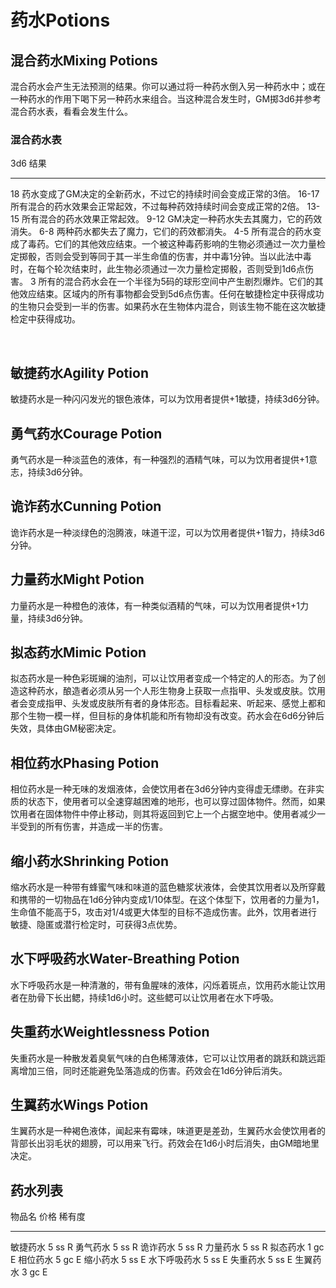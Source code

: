 # 药水Potions

## 混合药水Mixing Potions

混合药水会产生无法预测的结果。你可以通过将一种药水倒入另一种药水中；或在一种药水的作用下喝下另一种药水来组合。当这种混合发生时，GM掷3d6并参考混合药水表，看看会发生什么。

### 混合药水表

  3d6     结果
  ------- ----------------------------------------------------------------------------------------------------------------------------------------------------------------------------------------------------------------------------------------
  18      药水变成了GM决定的全新药水，不过它的持续时间会变成正常的3倍。
  16-17   所有混合的药水效果会正常起效，不过每种药效持续时间会变成正常的2倍。
  13-15   所有混合的药水效果正常起效。
  9-12    GM决定一种药水失去其魔力，它的药效消失。
  6-8     两种药水都失去了魔力，它们的药效都消失。
  4-5     所有混合的药水变成了毒药。它们的其他效应结束。一个被这种毒药影响的生物必须通过一次力量检定掷骰，否则会受到等同于其一半生命值的伤害，并中毒1分钟。当以此法中毒时，在每个轮次结束时，此生物必须通过一次力量检定掷骰，否则受到1d6点伤害。
  3       所有的混合药水会在一个半径为5码的球形空间中产生剧烈爆炸。它们的其他效应结束。区域内的所有事物都会受到5d6点伤害。任何在敏捷检定中获得成功的生物只会受到一半的伤害。如果药水在生物体内混合，则该生物不能在这次敏捷检定中获得成功。

 

## 敏捷药水Agility Potion

敏捷药水是一种闪闪发光的银色液体，可以为饮用者提供+1敏捷，持续3d6分钟。

## 勇气药水Courage Potion

勇气药水是一种淡蓝色的液体，有一种强烈的酒精气味，可以为饮用者提供+1意志，持续3d6分钟。

## 诡诈药水Cunning Potion

诡诈药水是一种淡绿色的泡腾液，味道干涩，可以为饮用者提供+1智力，持续3d6分钟。

## 力量药水Might Potion

力量药水是一种橙色的液体，有一种类似酒精的气味，可以为饮用者提供+1力量，持续3d6分钟。

## 拟态药水Mimic Potion

拟态药水是一种色彩斑斓的油剂，可以让饮用者变成一个特定的人的形态。为了创造这种药水，酿造者必须从另一个人形生物身上获取一点指甲、头发或皮肤。饮用者会变成指甲、头发或皮肤所有者的身体形态。目标看起来、听起来、感觉上都和那个生物一模一样，但目标的身体机能和所有物却没有改变。药水会在6d6分钟后失效，具体由GM秘密决定。

## 相位药水Phasing Potion

相位药水是一种无味的发烟液体，会使饮用者在3d6分钟内变得虚无缥缈。在非实质的状态下，使用者可以全速穿越困难的地形，也可以穿过固体物件。然而，如果饮用者在固体物件中停止移动，则其将返回到它上一个占据空地中。使用者减少一半受到的所有伤害，并造成一半的伤害。

## 缩小药水Shrinking Potion

缩水药水是一种带有蜂蜜气味和味道的蓝色糖浆状液体，会使其饮用者以及所穿戴和携带的一切物品在1d6分钟内变成1/10体型。在这个体型下，饮用者的力量为1，生命值不能高于5，攻击对1/4或更大体型的目标不造成伤害。此外，饮用者进行敏捷、隐匿或潜行检定时，可获得3点优势。

## 水下呼吸药水Water-Breathing Potion

水下呼吸药水是一种清澈的，带有鱼腥味的液体，闪烁着斑点，饮用药水能让饮用者在肋骨下长出鳃，持续1d6小时。这些鳃可以让饮用者在水下呼吸。

## 失重药水Weightlessness Potion

失重药水是一种散发着臭氧气味的白色稀薄液体，它可以让饮用者的跳跃和跳远距离增加三倍，同时还能避免坠落造成的伤害。药效会在1d6分钟后消失。

## 生翼药水Wings Potion

生翼药水是一种褐色液体，闻起来有霉味，味道更是差劲，生翼药水会使饮用者的背部长出羽毛状的翅膀，可以用来飞行。药效会在1d6小时后消失，由GM暗地里决定。

## 药水列表

  物品名          价格   稀有度
  -------------- ------ --------
  敏捷药水        5 ss     R
  勇气药水        5 ss     R
  诡诈药水        5 ss     R
  力量药水        5 ss     R
  拟态药水        1 gc     E
  相位药水        5 gc     E
  缩小药水        5 ss     E
  水下呼吸药水    5 ss     E
  失重药水        5 ss     E
  生翼药水        3 gc     E

